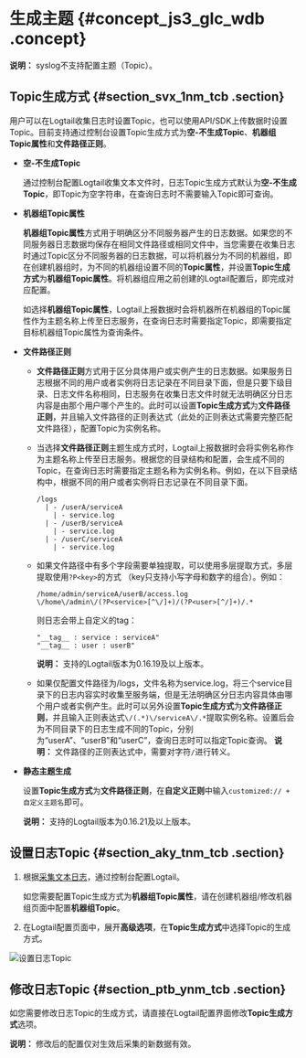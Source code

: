# 生成主题 {#concept_js3_glc_wdb .concept}

**说明：** syslog不支持配置主题（Topic）。

## Topic生成方式 {#section_svx_1nm_tcb .section}

用户可以在Logtail收集日志时设置Topic，也可以使用API/SDK上传数据时设置Topic。目前支持通过控制台设置Topic生成方式为**空-不生成Topic**、**机器组Topic属性**和**文件路径正则**。

-   **空-不生成Topic** 

    通过控制台配置Logtail收集文本文件时，日志Topic生成方式默认为**空-不生成Topic**，即Topic为空字符串，在查询日志时不需要输入Topic即可查询。

-   **机器组Topic属性** 

    **机器组Topic属性**方式用于明确区分不同服务器产生的日志数据。如果您的不同服务器日志数据均保存在相同文件路径或相同文件中，当您需要在收集日志时通过Topic区分不同服务器的日志数据，可以将机器分为不同的机器组，即在创建机器组时，为不同的机器组设置不同的**Topic属性**，并设置**Topic生成方式**为**机器组Topic属性**。将机器组应用之前创建的Logtail配置后，即完成对应配置。

    如选择**机器组Topic属性**，Logtail上报数据时会将机器所在机器组的Topic属性作为主题名称上传至日志服务，在查询日志时需要指定Topic，即需要指定目标机器组Topic属性为查询条件。

-   **文件路径正则** 

    -   **文件路径正则**方式用于区分具体用户或实例产生的日志数据。如果服务日志根据不同的用户或者实例将日志记录在不同目录下面，但是只要下级目录、日志文件名称相同，日志服务在收集日志文件时就无法明确区分日志内容是由那个用户哪个产生的。此时可以设置**Topic生成方式**为**文件路径正则**，并且输入文件路径的正则表达式（此处的正则表达式需要完整匹配文件路径），配置Topic为实例名称。
    -   当选择**文件路径正则**主题生成方式时，Logtail上报数据时会将实例名称作为主题名称上传至日志服务。根据您的目录结构和配置，会生成不同的Topic，在查询日志时需要指定主题名称为实例名称。例如，在以下目录结构中，根据不同的用户或者实例将日志记录在不同目录下面。

        ``` {#codeblock_8l4_dod_9ua}
        /logs
          | - /userA/serviceA
            | - service.log
          | - /userB/serviceA
            | - service.log
          | - /userC/serviceA
            | - service.log
        ```

    -   如果文件路径中有多个字段需要单独提取，可以使用多层提取方式，多层提取使用`?P<key>`的方式 （key只支持小写字母和数字的组合）。例如：

        ``` {#codeblock_byy_v90_kea}
        /home/admin/serviceA/userB/access.log
        \/home\/admin\/(?P<service>[^\/]+)/(?P<user>[^/]+)/.*
        ```

        则日志会带上自定义的tag：

        ``` {#codeblock_w4m_7s6_yq3}
        "__tag__ : service : serviceA"
        "__tag__ : user : userB"
        ```

        **说明：** 支持的Logtail版本为0.16.19及以上版本。

    -   如果仅配置文件路径为/logs，文件名称为service.log，将三个service目录下的日志内容实时收集至服务端，但是无法明确区分日志内容具体由哪个用户或者实例产生。此时可以另外设置**Topic生成方式**为**文件路径正则**，并且输入正则表达式`\/(.*)\/serviceA\/.*`提取实例名称。设置后会为不同目录下的日志生成不同的Topic，分别为“userA”、“userB”和“userC”，查询日志时可以指定Topic查询。
    **说明：** 文件路径的正则表达式中，需要对字符`/`进行转义。

-   **静态主题生成** 

    设置**Topic生成方式**为**文件路径正则**，在**自定义正则**中输入`customized:// + 自定义主题名`即可。

    **说明：** 支持的Logtail版本为0.16.21及以上版本。


## 设置日志Topic {#section_aky_tnm_tcb .section}

1.  根据[采集文本日志](intl.zh-CN/用户指南/Logtail采集/文本日志/采集文本日志.md)，通过控制台配置Logtail。

    如您需要配置Topic生成方式为**机器组Topic属性**，请在创建机器组/修改机器组页面中配置**机器组Topic**。

2.  在Logtail配置页面中，展开**高级选项**，在**Topic生成方式**中选择Topic的生成方式。

![](images/2904_zh-CN.png "设置日志Topic")

## 修改日志Topic {#section_ptb_ynm_tcb .section}

如您需要修改日志Topic的生成方式，请直接在Logtail配置界面修改**Topic生成方式**选项。

**说明：** 修改后的配置仅对生效后采集的新数据有效。

